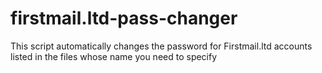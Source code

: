 # firstmail.ltd-pass-changer
This script automatically changes the password for Firstmail.ltd accounts listed in the files whose name you need to specify
